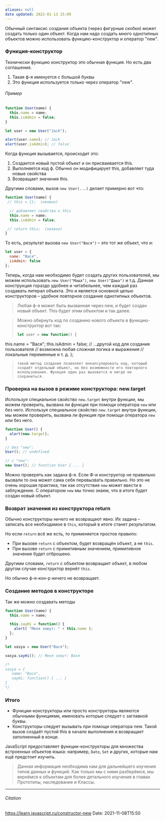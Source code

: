 ```yaml
---
aliases: null
date updated: 2022-01-13 15:09
---
```


Обычный синтаксис создания объекта (через фигурные скобки) может создать только один объект. Когда нам надо создать много однотипных объектов можно использовать функцию-конструктор и оператор "new".

### Функция-конструктор

Технически функцию конструктор это обычная функция. Но есть два соглашения.

1. Такая ф-я именуется с большой буквы
2. Это функция используется только через оператор "new".

###### Пример

```js
function User(name) {
  this.name = name;
  this.isAdmin = false;
}

let user = new User("Jack");

alert(user.name); // Jack
alert(user.isAdmin); // false`
```

Когда функция вызывается, происходит это:

1. Создается новый пустой объект и он присваивается this.
2. Выполняется код ф. Обычно он модифицирует this, добавляет туда новые свойства
3. Возвращает значения this.

Другими словами, вызов `new User(...)` делает примерно вот что:

```js
function User(name) {
 // this = {};  (неявно)

  // добавляет свойства к this
  this.name = name;
  this.isAdmin = false;

 // return this;  (неявно)
}
```

То есть, результат вызова `new User("Вася")` – это тот же объект, что и:

```js
let user = {
  name: "Вася",
  isAdmin: false
};
```

Теперь, когда нам необходимо будет создать других пользователей, мы можем использовать `new User("Маша")`, `new User("Даша")` и т.д. Данная конструкция гораздо удобнее и читабельнее, чем каждый раз создавать литерал объекта. Это и является основной целью конструкторов – удобное повторное создание однотипных объектов.

> Любая ф-я может быть вызванная через new, и будет создан новый объект.  This будет этим объектом и так далее.

> Можно обернуть  код по созданию нового объекта в функцию-конструктор вот так:
>
> ```js
> let user = new function() {
> ```

this.name = "Вася";
this.isAdmin = false;
// ...другой код для создания пользователя
// возможна любая сложная логика и выражения
// локальные переменные и т. д.
};

> ```
> такой метод создания позволяет инкапсулировать код, который создаёт отдельный объект, но без возможности его повторного использования. Функция один раз вызовется и нигде не сохраниться.
> ```

### Проверка на вызов в режиме конструктора: new.target

Используя специальное свойство `new.target` внутри функции, мы можем проверить, вызвана ли функция при помощи оператора `new` или без него.
Используя специальное свойство `new.target` внутри функции, мы можем проверить, вызвана ли функция при помощи оператора `new` или без него.

```js
function User() {
  alert(new.target);
}

// без "new":
User(); // undefined

// с "new":
new User(); // function User { ... }
```

Можно проверять как задана ф-я. Если Ф-и конструктор не правильно вызвали то она может сама себя перевызвать правильно. Но это не очень хорошая практика, так как отсутствие `new` может ввести в заблуждение. С оператором `new` мы точно знаем, что в итоге будет создан новый объект.

### Возврат значения из конструктора return

Обычно конструкторы ничего не возвращают явно. Их задача – записать все необходимое в `this`, который в итоге станет результатом.

Но если `return` всё же есть, то применяется простое правило:

- При вызове `return` с объектом, будет возвращён объект, а не `this`.
- При вызове `return` с примитивным значением, примитивное значение будет отброшено.

Другими словами, `return` с объектом возвращает объект, в любом другом случае конструктор вернёт `this`.

Но обычно ф-я-кон-р ничего не возвращает.

### Создание методов в конструкторе

Так же можно создавать методы

```js
function User(name) {
  this.name = name;

  this.sayHi = function() {
    alert( "Меня зовут: " + this.name );
  };
}

let vasya = new User("Вася");

vasya.sayHi(); // Меня зовут: Вася

/*
vasya = {
   name: "Вася",
   sayHi: function() { ... }
}
*/
```

### Итого

- Функции-конструкторы или просто конструкторы являются обычными функциями, именовать которые следует с заглавной буквы.
- Конструкторы следует вызывать при помощи оператора new. Такой вызов создаёт пустой this в начале выполнения и возвращает заполненный в конце.

JavaScript предоставляет функции-конструкторы для множества встроенных объектов языка: например, `Date`, `Set` и других, которые нам ещё предстоит изучить.

> Данная информация необходима нам для дальнейшего изучения типов данных и функций. Как только мы с ними разберёмся, мы вернёмся к объектам для более детального изучения в главах Прототипы, наследование и Классы.

---

###### Citation

<https://learn.javascript.ru/constructor-new>
Date: 2021-11-08T15:50
